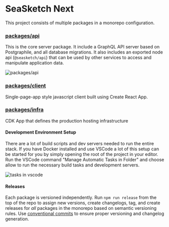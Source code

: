 # SeaSketch Next

This project consists of multiple packages in a monorepo configuration.

### [packages/api](./packages/api)

This is the core server package. It include a GraphQL API server based on Postgraphile, and all database migrations. It also includes an exported node api (`@seasketch/api`) that can be used by other services to access and manipulate application data.

![packages/api](https://github.com/seasketch/next/workflows/packages/api/badge.svg)

### [packages/client](./packages/client)

Single-page-app style javascript client built using Create React App.

### [packages/infra](./packages/infra)

CDK App that defines the production hosting infrastructure

#### Development Environment Setup

There are a lot of build scripts and dev servers needed to run the entire stack. If you have Docker installed and use VSCode a lot of this setup can be started for you by simply opening the root of the project in your editor. Run the VSCode command "Manage Automatic Tasks in Folder" and choose allow to run the necessary build tasks and development servers.

![tasks in vscode](https://user-images.githubusercontent.com/511063/93515779-ff207700-f8dd-11ea-8ceb-e9e663161e4f.png)

#### Releases

Each package is versioned independently. Run `npm run release` from the top of the repo to assign new versions, create changelogs, tag, and create releases for _all_ packages in the monorepo based on semantic versioning rules. Use [conventional commits](https://www.conventionalcommits.org/en/v1.0.0/) to ensure proper versioning and changelog generation.

